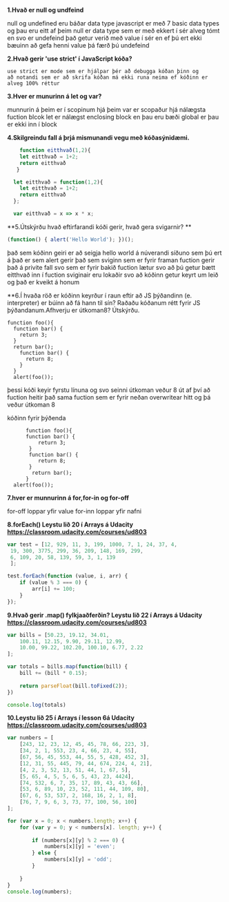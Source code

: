 **1.Hvað er null og undfeind**
  
  null og undefined eru báðar data type javascript er með 7 basic data types og þau eru eitt af þeim 
  null er data type sem er með ekkert í sér alveg tómt en svo er 
  undefeind það getur verið með value í sér en ef þú ert ekki bæuinn að gefa henni value þá færð þú undefeind
  
 **2.Hvað gerir 'use strict' í JavaScript kóða?**
    
    use strict er mode sem er hjálpar þér að debugga kóðan þinn og 
    að notandi sem er að skrifa kóðan má ekki runa neima ef kóðinn er alveg 100% réttur
    
**3.Hver er munurinn á let og var?**
  
  munnurin á þeim er í scopinum hjá þeim var er scopaður hjá nálægsta fuction blcok 
  let er nálægst enclosing block 
  en þau eru bæði global er þau er ekki inn í block
  
**4.Skilgreindu fall á þrjá mismunandi vegu með kóðasýnidæmi.**
```javascript
    function eitthvað(1,2){
    let eitthvað = 1+2;
    return eitthvað
   }

  let eitthvað = function(1,2){
    let eitthvað = 1+2;
    return eitthvað
  };

  var eitthvað = x => x * x;
 ```
**5.Útskýrðu hvað eftirfarandi kóði gerir, hvað gera svigarnir? **
  ```javascript
  (function() { alert('Hello World'); })();
  ```
  það sem kóðinn geiri er að seigja hello world á núverandi síðuno sem þú ert á það er sem alert gerir 
  það sem sviginn sem er fyrir framan fuction gerir það á privite fall svo sem er 
  fyrir bakið fuction lætur svo að þú getur bætt eitthvað inn í fuction
  sviginair eru lokaðir svo að kóðinn getur keyrt um leið og það er kveikt á honum 
  
  **6.Í hvaða röð er kóðinn keyrður í raun eftir að JS þýðandinn (e. interpreter) er búinn að fá hann til sín? Raðaðu kóðanum rétt fyrir JS þýðandanum.Afhverju er útkoman8? Útskýrðu.
  

    function foo(){ 
      function bar() { 
        return 3; 
      } 
      return bar(); 
        function bar() { 
          return 8; 
        } 
      } 
      alert(foo()); 


þessi kóði keyir fyrstu línuna og svo seinni útkoman veður 8 út af því að fuction heitir það sama 
fuction sem er fyrir neðan overwritear hitt og þá veður útkoman 8 
      

kóðinn fyrir þýðenda
      
          function foo(){
          function bar() {
              return 3;
           }
           function bar() {
              return 8;
           }
            return bar();
          }
      alert(foo());

 
**7.hver er munnurinn á for,for-in og for-off**
  
 for-off loppar yfir value
 for-inn loppar yfir nafni

**8.forEach() Leystu  lið 20 í Arrays á Udacity https://classroom.udacity.com/courses/ud803**

```javascript
var test = [12, 929, 11, 3, 199, 1000, 7, 1, 24, 37, 4,
 19, 300, 3775, 299, 36, 209, 148, 169, 299,
 6, 109, 20, 58, 139, 59, 3, 1, 139
 ];

test.forEach(function (value, i, arr) {
    if (value % 3 === 0) {
        arr[i] += 100;
    }
});
```
**9.Hvað gerir .map() fylkjaaðferðin? Leystu lið 22 í Arrays á Udacity https://classroom.udacity.com/courses/ud803**
```javascript
var bills = [50.23, 19.12, 34.01,
    100.11, 12.15, 9.90, 29.11, 12.99,
    10.00, 99.22, 102.20, 100.10, 6.77, 2.22
];

var totals = bills.map(function(bill) {
    bill += (bill * 0.15);
    
    return parseFloat(bill.toFixed(2));
})

console.log(totals)
```
**10.Leystu lið 25 í Arrays í lesson 6á Udacity https://classroom.udacity.com/courses/ud803**
```javascript
var numbers = [
    [243, 12, 23, 12, 45, 45, 78, 66, 223, 3],
    [34, 2, 1, 553, 23, 4, 66, 23, 4, 55],
    [67, 56, 45, 553, 44, 55, 5, 428, 452, 3],
    [12, 31, 55, 445, 79, 44, 674, 224, 4, 21],
    [4, 2, 3, 52, 13, 51, 44, 1, 67, 5],
    [5, 65, 4, 5, 5, 6, 5, 43, 23, 4424],
    [74, 532, 6, 7, 35, 17, 89, 43, 43, 66],
    [53, 6, 89, 10, 23, 52, 111, 44, 109, 80],
    [67, 6, 53, 537, 2, 168, 16, 2, 1, 8],
    [76, 7, 9, 6, 3, 73, 77, 100, 56, 100]
];

for (var x = 0; x < numbers.length; x++) {
    for (var y = 0; y < numbers[x]. length; y++) {
        
        if (numbers[x][y] % 2 === 0) {
            numbers[x][y] = 'even';
        } else {
            numbers[x][y] = 'odd';
        }
        
    }
}
console.log(numbers);
```
